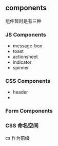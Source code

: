 ## components
组件暂时是有三种

### JS Components
* message-box
* toast
* actionsheet
* indicator
* spinner

### CSS Components
* header
*


### Form Components

### CSS 命名空间
cs 作为前缀